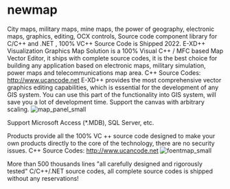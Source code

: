 # newmap
City maps, military maps, mine maps, the power of geography, electronic maps, graphics, editing, OCX controls, Source code component library for C/C++ and .NET , 100% VC++ Source Code is Shipped 2022.
E-XD++ Visualization Graphics Map Solution is a 100% Visual C++ / MFC  based Map Vector Editor, it ships with complete source codes, it is the best choice for building any application based on electronic maps, military simulation, power maps and telecommunications map area.
C++ Source Codes: http://www.ucancode.net
E-XD++ provides the most comprehensive vector graphics editing capabilities, which is essential for the development of any GIS system.  You can use this part of the functionality into GIS system, will save you a lot of development time.
Support the canvas with arbitrary scaling. ![map_panel_small](https://user-images.githubusercontent.com/96277629/155062794-d3eac175-2c38-4960-bee9-e1a8ad132b7b.gif)

Support Microsoft Access (*.MDB), SQL Server, etc.

Products provide all the 100% VC ++ source code designed to make your own products directly to the core of the technology, there are no security issues.
C++ Source Codes: http://www.ucancode.net
![foentmap_small](https://user-images.githubusercontent.com/96277629/155062828-c950fe6b-8230-493e-bca9-95a18b446f95.gif)

More than 500 thousands lines "all carefully designed and rigorously tested" C/C++/.NET source codes,  all complete source codes is shipped without any reservations!
